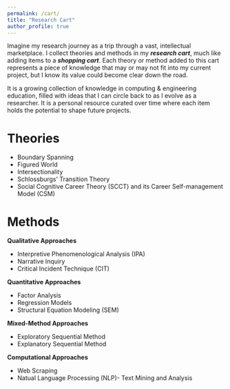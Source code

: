 ```yaml
---
permalink: /cart/
title: "Research Cart"
author_profile: true
---
```

Imagine my research journey as a trip through a vast, intellectual marketplace. I collect theories and methods in my ***research cart***, much like adding items to a ***shopping cart***. Each theory or method added to this cart represents a piece of knowledge that may or may not fit into my current project, but I know its value could become clear down the road. 

It is a growing collection of knowledge in computing & engineering education, filled with ideas that I can circle back to as I evolve as a researcher. It is a personal resource curated over time where each item holds the potential to shape future projects.


Theories
===
* Boundary Spanning
* Figured World
* Intersectionality
* Schlossburgs' Transition Theory
* Social Cognitive Career Theory (SCCT) and its Career Self-management Model (CSM)

Methods
===
**Qualitative Approaches**
* Interpretive Phenomenological Analysis (IPA)
* Narrative Inquiry
* Critical Incident Technique (CIT)
  
**Quantitative Approaches**
* Factor Analysis
* Regression Models
* Structural Equation Modeling (SEM)

**Mixed-Method Approaches**
* Exploratory Sequential Method
* Explanatory Sequential Method

**Computational Approaches**
* Web Scraping
* Natual Language Processing (NLP)- Text Mining and Analysis
